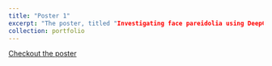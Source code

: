 ```yaml
---
title: "Poster 1"
excerpt: "The poster, titled "Investigating face pareidolia using DeepGaze: Bridging human and artificial perception" by Pranjul Gupta & Katharina Dobs from the Dept. of Psychology at Justus-Liebig University Giessen, explores the phenomenon of face pareidolia, where humans perceive familiar patterns like faces in random stimuli. Using DeepGaze, a computational model trained to predict human gaze behavior, the study examines its ability to recognize face-like patterns in various visual stimuli. The research compares DeepGaze's performance with that of the Dual Shot Face Detector (DSFD), a state-of-the-art human face detection algorithm. Findings show DeepGaze outperforms DSFD in identifying face-like patterns and exhibits a high correlation with human gaze, particularly in scenes with objects and faces, though it is less effective in face pareidolia scenes. The study underscores DeepGaze's potential as a tool for investigating complex perceptual phenomena such as face pareidolia."
collection: portfolio
---
```


<a href="https://pgupta013.github.io/files/cmbb_2023_poster_pareidolia.pdf">Checkout the poster</a>
